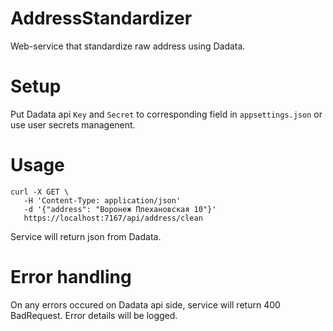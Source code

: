 # AddressStandardizer

Web-service that standardize raw address using Dadata.

# Setup

Put Dadata api `Key` and `Secret` to corresponding field in `appsettings.json` or use user secrets managenent.

# Usage

```
curl -X GET \
   -H 'Content-Type: application/json'
   -d '{"address": "Воронеж Плехановская 10"}'
   https://localhost:7167/api/address/clean
```

Service will return json from Dadata.

# Error handling

On any errors occured on Dadata api side, service will return 400 BadRequest. Error details will be logged.
